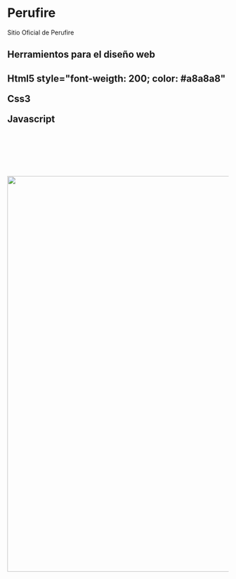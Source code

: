 # Perufire
Sitio Oficial de Perufire

<h2>Herramientos para el diseño web<h2>
<p>Html5 style="font-weigth: 200; color: #a8a8a8" </p>
<p>Css3</p>
<p>Javascript</p>
 <br>
 <br>
 <br>

 <p align="center"> <img src="img/perufire.png" width="900"/></p>
